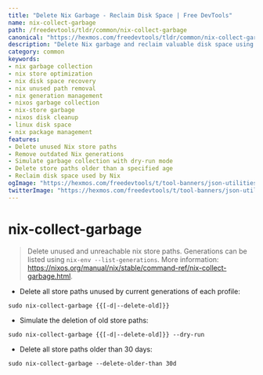 ```yaml
---
title: "Delete Nix Garbage - Reclaim Disk Space | Free DevTools"
name: nix-collect-garbage
path: /freedevtools/tldr/common/nix-collect-garbage
canonical: "https://hexmos.com/freedevtools/tldr/common/nix-collect-garbage/"
description: "Delete Nix garbage and reclaim valuable disk space using nix-collect-garbage command. Remove unused store paths and manage Nix generations efficiently. Free online tool, no registration required."
category: common
keywords:
- nix garbage collection
- nix store optimization
- nix disk space recovery
- nix unused path removal
- nix generation management
- nixos garbage collection
- nix-store garbage
- nixos disk cleanup
- linux disk space
- nix package management
features:
- Delete unused Nix store paths
- Remove outdated Nix generations
- Simulate garbage collection with dry-run mode
- Delete store paths older than a specified age
- Reclaim disk space used by Nix
ogImage: "https://hexmos.com/freedevtools/t/tool-banners/json-utilities-banner.png"
twitterImage: "https://hexmos.com/freedevtools/t/tool-banners/json-utilities-banner.png"
---
```


# nix-collect-garbage

> Delete unused and unreachable nix store paths.
> Generations can be listed using `nix-env --list-generations`.
> More information: <https://nixos.org/manual/nix/stable/command-ref/nix-collect-garbage.html>.

- Delete all store paths unused by current generations of each profile:

`sudo nix-collect-garbage {{[-d|--delete-old]}}`

- Simulate the deletion of old store paths:

`sudo nix-collect-garbage {{[-d|--delete-old]}} --dry-run`

- Delete all store paths older than 30 days:

`sudo nix-collect-garbage --delete-older-than 30d`
